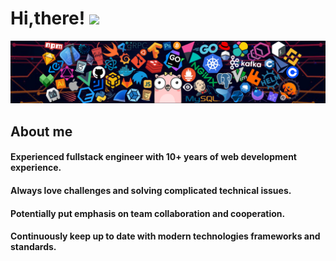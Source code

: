 # Hi,there! <img src='https://em-content.zobj.net/source/microsoft-teams/337/waving-hand_1f44b.png' width="40px"/>

![](https://github.com/ionaspaul/ionaspaul/blob/main/header.png?raw=true)

## About me

#### Experienced fullstack engineer with 10+ years of web development experience.
#### Always love challenges and solving complicated technical issues.
#### Potentially put emphasis on team collaboration and cooperation.
#### Continuously keep up to date with modern technologies frameworks and standards.

<!--
## My GitHub Stats 📊
<p align="center">
	<a href="https://github.com/ionaspaul">
		<img align="center" src="https://github-profile-trophy.vercel.app/?username=ionaspaul&title=MultiLanguage,Commits,Stars,Followers,Organizations,Repositories" />
	</a>
</p>
<p align="center">
	<a href="https://github.com/ionaspaul">
		<img align="center" src="https://github-readme-stats-git-masterrstaa-rickstaa.vercel.app/api/top-langs/?username=ionaspaul&theme=dracula&langs_count=8&layout=compact&card_width=260&hide=html,scss,makefile,ruby,css,less" alt="My Github" />
	</a>
	<a href="https://github.com/ionaspaul">
		<img align="center" src="https://github-readme-stats-git-masterrstaa-rickstaa.vercel.app/api?username=ionaspaul&show_icons=true&count_private=true&include_all_commits=true&line_height=25&theme=dracula" alt="ionaspaul's Github Stats" />
	</a>
</p>
<div align="center" style="font-size: 25px;font-weight: 900;">
	<p style="font-size: 25px;font-weight: 900;">- My Contributions -</p>
  <a href="https://github.com/ionaspaul">
    <img src="https://github-readme-streak-stats.herokuapp.com?user=ionaspaul&theme=dracula" />
  </a>
</div>

<p align="center">
	[My Profile Visitor Count] <img align="center" src="https://profile-counter.glitch.me/ionaspaul/count.svg" alt="ionaspaul's Github visitor Counts" />
</p>
-->
